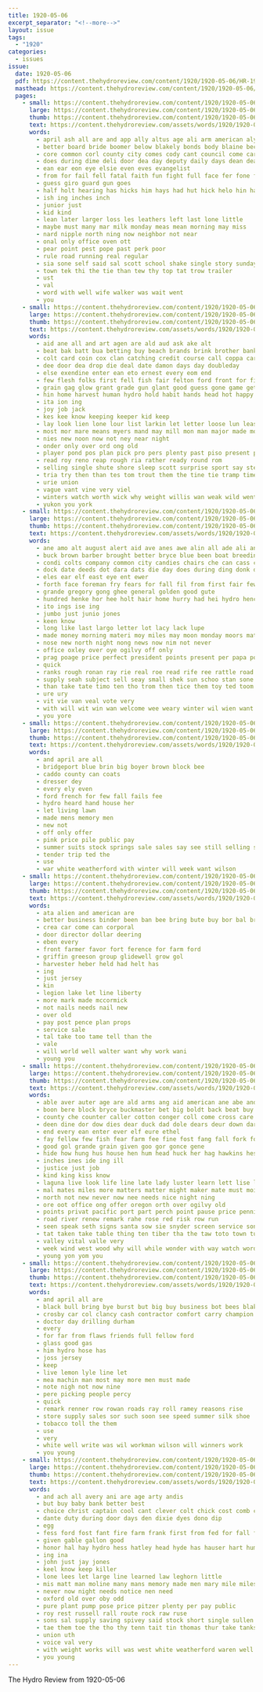 ```yaml
---
title: 1920-05-06
excerpt_separator: "<!--more-->"
layout: issue
tags:
  - "1920"
categories:
  - issues
issue:
  date: 1920-05-06
  pdf: https://content.thehydroreview.com/content/1920/1920-05-06/HR-1920-05-06.pdf
  masthead: https://content.thehydroreview.com/content/1920/1920-05-06/masthead/HR-1920-05-06.jpg
  pages:
    - small: https://content.thehydroreview.com/content/1920/1920-05-06/small/HR-1920-05-06-01.jpg
      large: https://content.thehydroreview.com/content/1920/1920-05-06/large/HR-1920-05-06-01.jpg
      thumb: https://content.thehydroreview.com/content/1920/1920-05-06/thumbnails/HR-1920-05-06-01.jpg
      text: https://content.thehydroreview.com/assets/words/1920/1920-05-06/HR-1920-05-06-01.txt
      words:
        - april ash all are and app ally altus age ali arm american aly aid
        - better board bride boomer below blakely bonds body blaine bec buy boys bergman bia bade boy beach but
        - core common corl county city comes cody cant council come car
        - does during dime deli door dea day deputy daily days dean death
        - ean ear eon eye elsie even eves evangelist
        - from for fail fell fatal faith fun fight full face fer fone fellow felt farm first
        - guess giro guard gun goes
        - half holt hearing has hicks him hays had hut hick helo hin halt head hydro hence held hunting
        - ish ing inches inch
        - junior just
        - kid kind
        - lean later larger loss les leathers left last lone little
        - maybe must many mar milk monday meas mean morning may miss
        - nard nipple north ning now neighbor not near
        - onal only office oven ott
        - pear point pest pope past perk poor
        - rule road running real regular
        - sia sone self said sal scott school shake single story sunday sar saturday small shavers saw sing shy sunda
        - town tek thi the tie than tew thy top tat trow trailer
        - ust
        - val
        - word with well wife walker was wait went
        - you
    - small: https://content.thehydroreview.com/content/1920/1920-05-06/small/HR-1920-05-06-02.jpg
      large: https://content.thehydroreview.com/content/1920/1920-05-06/large/HR-1920-05-06-02.jpg
      thumb: https://content.thehydroreview.com/content/1920/1920-05-06/thumbnails/HR-1920-05-06-02.jpg
      text: https://content.thehydroreview.com/assets/words/1920/1920-05-06/HR-1920-05-06-02.txt
      words:
        - aid ane all and art agen are ald aud ask ake alt
        - beat bak batt bua betting buy beach brands brink brother bank big best bill back bors bar black been buck but bet ball barney better ber bin began both brought
        - colt card coin cox clan catching credit course call coppa care close crockett cop chest cash couch clear came
        - dee door dea drop die deal date damon days day doubleday
        - else exendine enter ean eto ernest every eom end
        - few flesh folks first fell fish fair felton ford front for fight from fee florence force farm fire fake face factor favor
        - grain gag glow grant grade gun glant good guess gone game getting
        - hin home harvest human hydro hold habit hands head hot happy him henry hart had hes hut her high
        - ita ion ing
        - joy job jack
        - kes kee know keeping keeper kid keep
        - lay look lien lone lour list larkin let letter loose lun leash limber lamonds
        - most mor mare means myers mand may mill mon man major made money mat must mild mak
        - nies new noon now not ney near night
        - onder only over ord ong old
        - player pond pos plan pick pro pers plenty past piso present pope pennant pair page por price pitzer private park
        - read roy reno reap rough ria rather ready round rom
        - selling single shute shore sleep scott surprise sport say stedman stairs stuck season such sunshine simmons see smile step stead score stock service saturday shorty self special stallion steadman stand secret stove sap supply steel sat
        - tria try then than tes tom trout them the tine tie tramp times thrift thy tenner ton town teta tor tell thea
        - urie union
        - vague vant vine very viel
        - winters watch worth wick why weight willis wan weak wild went way wife wheat winter was winning wil win with will world well
        - yukon you york
    - small: https://content.thehydroreview.com/content/1920/1920-05-06/small/HR-1920-05-06-03.jpg
      large: https://content.thehydroreview.com/content/1920/1920-05-06/large/HR-1920-05-06-03.jpg
      thumb: https://content.thehydroreview.com/content/1920/1920-05-06/thumbnails/HR-1920-05-06-03.jpg
      text: https://content.thehydroreview.com/assets/words/1920/1920-05-06/HR-1920-05-06-03.txt
      words:
        - ane amo alt august alert aid ave anes awe alin all ade ali and
        - buck brown barber brought better bryce blue been boat breeding batt bot buyers baik best
        - condi colts company common city candies chairs che can cass cost cate chas comfort call
        - dock date deeds dot dara dats die day does during ding donk down
        - eles ear elf east eye ent ewer
        - forth face foreman fry fears for fall fil from first fair few fight
        - grande gregory gong ghee general golden good gute
        - hundred henke hor hee holt hair home hurry had hei hydro hence hinton her horse held has how health huge hatfield heard hin
        - ito ings ise ing
        - jumbo just junio jones
        - keen know
        - long like last largo letter lot lacy lack lupe
        - made money morning materi moy miles may moon monday moors math moat mery mullins man mule more mont mail muro moore
        - nose new north night nong news now nim not never
        - office oxley over oye ogilvy off only
        - prag poage price perfect president points present per papa pow porch phebe pull plan pase pelle pure pass
        - quick
        - ranks rough ronan ray rie real roe read rife ree rattle road res
        - supply seah subject sell seay small shek sun schoo stan sone sarin sou sire sen solid soos set sina surgeon saw son show sleep service shown salud sal sei sumner season state saturday styles sand silos scott such
        - than take tate timo ten tho trom then tice them toy ted toom treat trust thy teen tom thew the tha timber tal tie tose
        - ure ury
        - vit vie van veal vote very
        - with will wit win wan welcome wee weary winter wil wien want waste was worth wide williams well write won
        - you yore
    - small: https://content.thehydroreview.com/content/1920/1920-05-06/small/HR-1920-05-06-04.jpg
      large: https://content.thehydroreview.com/content/1920/1920-05-06/large/HR-1920-05-06-04.jpg
      thumb: https://content.thehydroreview.com/content/1920/1920-05-06/thumbnails/HR-1920-05-06-04.jpg
      text: https://content.thehydroreview.com/assets/words/1920/1920-05-06/HR-1920-05-06-04.txt
      words:
        - and april are all
        - bridgeport blue brin big boyer brown block bee
        - caddo county can coats
        - dresser dey
        - every ely even
        - ford french for few fall fails fee
        - hydro heard hand house her
        - let living lawn
        - made mens memory men
        - new not
        - off only offer
        - pink price pile public pay
        - summer suits stock springs sale sales say see still selling such sugden silk slice
        - tender trip ted the
        - use
        - war white weatherford with winter will week want wilson
    - small: https://content.thehydroreview.com/content/1920/1920-05-06/small/HR-1920-05-06-05.jpg
      large: https://content.thehydroreview.com/content/1920/1920-05-06/large/HR-1920-05-06-05.jpg
      thumb: https://content.thehydroreview.com/content/1920/1920-05-06/thumbnails/HR-1920-05-06-05.jpg
      text: https://content.thehydroreview.com/assets/words/1920/1920-05-06/HR-1920-05-06-05.txt
      words:
        - ata alien and american are
        - better business binder been ban bee bring bute buy bor bal brothers
        - crea car come can corporal
        - door director dollar deering
        - eben every
        - front farmer favor fort ference for farm ford
        - griffin greeson group glidewell grow gol
        - harvester heber held had helt has
        - ing
        - just jersey
        - kin
        - legion lake let line liberty
        - more mark made mccormick
        - not nails needs nail new
        - over old
        - pay post pence plan props
        - service sale
        - tal take too tame tell than the
        - vale
        - will world well walter want why work wani
        - young you
    - small: https://content.thehydroreview.com/content/1920/1920-05-06/small/HR-1920-05-06-06.jpg
      large: https://content.thehydroreview.com/content/1920/1920-05-06/large/HR-1920-05-06-06.jpg
      thumb: https://content.thehydroreview.com/content/1920/1920-05-06/thumbnails/HR-1920-05-06-06.jpg
      text: https://content.thehydroreview.com/assets/words/1920/1920-05-06/HR-1920-05-06-06.txt
      words:
        - able aver auter age are ald arms ang aid american ane abe and
        - boon bere block bryce buckmaster bet big boldt back beat buy black broad bridge been but barnes ber blow boom bis bor buck
        - county che counter caller cotton conger coll come cross care can cook company colonel city cua
        - deen dine dor dow dies dear duck dad dole dears deur down dark due dot dinner daft dost
        - end every ean enter ever elf eure ethel
        - fay fellow few fish fear farm fee fine fost fang fall fork for from fund
        - good gol grande grain given goo gor gonce gene
        - hide how hung hus house hen hum head huck her hag hawkins hes half hilt hine him height hed honor hydro hail home has hands had
        - inches ines ide ing ill
        - justice just job
        - kind king kiss know
        - laguna live look life line late lady luster learn lett lise large ler lot long lien love loss last lave left lor
        - mal mates miles more matters matter might maker mate must moira marry men mina match man money midway mur may mutter made mayor mall
        - north not new never now nee needs nice night ning
        - ore oot office ong offer oregon orth over ogilvy old
        - points privat pacific port part perch point pause price pennington poundstone past paul puck penn prom phat plant
        - road river renew remark rahe rose red risk row run
        - seen speak seth signs santa sow sie snyder screen service son sae southern safe shell she sale stones season sir south sed seed sigh sot stock sato stand sour say ser stump stein see streets sand steward soy shirley shir states
        - tat taken take table thing ten tiber tha the taw toto town tue them toward than tex tour texas tow tell then trial too teen tes thousand
        - valley vital valle very
        - week wind west wood why will while wonder with way watch word well was
        - young yon yom you
    - small: https://content.thehydroreview.com/content/1920/1920-05-06/small/HR-1920-05-06-07.jpg
      large: https://content.thehydroreview.com/content/1920/1920-05-06/large/HR-1920-05-06-07.jpg
      thumb: https://content.thehydroreview.com/content/1920/1920-05-06/thumbnails/HR-1920-05-06-07.jpg
      text: https://content.thehydroreview.com/assets/words/1920/1920-05-06/HR-1920-05-06-07.txt
      words:
        - and april all are
        - black bull bring bye burst but big buy business bot bees blakes been bals best
        - crosby car col clancy cash contractor comfort carry champion can
        - doctor day drilling durham
        - every
        - for far from flaws friends full fellow ford
        - glass good gas
        - him hydro hose has
        - joss jersey
        - keep
        - live lemon lyle line let
        - mea machin man most may more men must made
        - note nigh not now nine
        - pere picking people percy
        - quick
        - remark renner row rowan roads ray roll ramey reasons rise
        - store supply sales sor such soon see speed summer silk shoe
        - tobacco toll the them
        - use
        - very
        - white well write was wil workman wilson will winners work
        - you young
    - small: https://content.thehydroreview.com/content/1920/1920-05-06/small/HR-1920-05-06-08.jpg
      large: https://content.thehydroreview.com/content/1920/1920-05-06/large/HR-1920-05-06-08.jpg
      thumb: https://content.thehydroreview.com/content/1920/1920-05-06/thumbnails/HR-1920-05-06-08.jpg
      text: https://content.thehydroreview.com/assets/words/1920/1920-05-06/HR-1920-05-06-08.txt
      words:
        - and ach all avery ani are age arty andis
        - but buy baby bank better best
        - choice christ captain cool cant clever colt chick cost comb come child chas can
        - dante duty during door days den dixie dyes dono dip
        - egg
        - fess ford fost fant fire farm frank first from fed for fall full
        - given gable gallon good
        - honor hal hay hydro hess hatley head hyde has hauser hart human hot handle homes hare hon home happy hundred horns hom
        - ing ina
        - john just jay jones
        - keel know keep killer
        - lone lees let large line learned law leghorn little
        - mis matt man moline many mans memory made men mary mile miles money morgan might miller
        - never now night needs notice nen need
        - oxford old over oby odd
        - pure plant pump pose price pitzer plenty per pay public
        - roy rest russell rall route rock raw ruse
        - sons sal supply saving spivey said stock short single sullen store setting shape sell state shain son south shoe star soul show see sunday sole selling surprise still sale
        - tae them toe the tho thy tenn tait tin thomas thur take tanks tron town ted tri ton top track
        - union uth
        - voice val very
        - with weight works will was west white weatherford waren well wil write want work wilson wife
        - you young
---
```


The Hydro Review from 1920-05-06

<!--more-->

